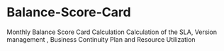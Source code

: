 # Balance-Score-Card
Monthly Balance Score Card Calculation
Calculation of the SLA, Version management , Business Continuity Plan and Resource Utilization

